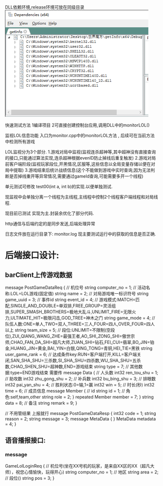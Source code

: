 DLL依赖环境,release环境可放在同级目录
![](./img/QQ20250609-152721.png)

快速测试方法 1编译项目 2可直接创建控制台应用,调用DLL中的monitorLOL() 

监视LOL信息功能 入口为monitor.cpp中的monitorLOL方法 , 后续可在当前方法中检测所有游戏

LOL监视分为3个部分. 1.游戏对局中监视(监视连杀超神等,其中超神没有直接查询的接口,只能通过算法实现,连杀超神根据evenID防止掉线后重复触发) 2.游戏对局前客户端阶段(监视玩家段位,开黑情况,区服等,这些信息以全局变量存储以便在对局中提取) 3.游戏结束后统计战绩信息(这个不能做到游戏中实时查询,因为无法判断是否掉线重开等异常情况,需要通过gameId查询,可能需要多开一个线程)

单元测试可修改 test00(int a, int b)的实现.以便单独测试.

现监视中会单独分离一个线程为主线程,主线程中控制2个线程客户端线程和对局线程.

现目前已测试 实现为主.封装余优化了部分代码.

http通信与后端约定的是同步发送,后端处理异常

日志文件放在运行目录下: monitor.log 现主要测试运行中的获取的信息是否正确.

# 后端接口设计:
## barClient上传游戏数据
message PostGameDataReq {
  // 机位号
  string computer_no = 1;
  // 活动名称:LOL=LOL游戏(固定值)
  string name = 2;
  // 对局游戏唯一标识符号
  string game_uuid = 3;
  // 事件id
  string event_id = 4;
  // 游戏模式:MATCH=匹配,SINGLE_AND_DOUBLE=单双排,FREE_GROUP=灵活组排,SUPER_SMASH_BROTHERS=极地大乱斗,UNLIMIT_FIRE=无限火力,ULTIMATE_HIT=极限闪击,GOD_TREE=神木之门
  string game_mode = 4;
  // 队伍人数:ONE=单人,TWO=双人,THREE=三人,FOUR=四人,OVER_FOUR=四人以上
  string team_size = 5;
  // 段位:UNLIMIT=不限制(空段位),ZUI_QIANG_WANG_ZHE=最强王者,AO_SHI_ZONG_SHI=傲世宗师,CHAO_FAN_DA_SHI=超凡大师,ZUAN_SHI=钻石,FEI_CUI=翡翠,BO_JIN=铂金,HUANG_JIN=黄金,BAI_YIN=白银,QING_TONG=青铜,HEI_TIE=黑铁
  string user_game_rank = 6;
  // 达成条件key:RUN=客户端打开,KILL=客户端关闭,SAN_SHA_SHU=三杀数,SI_SHA_SHU=四杀数,WU_SHA_SHU=五杀数,CHAO_SHEN_SHU=超神数,END=游戏结束
  string type = 7;
  // 其他数据:type=END游戏结束 需要传
  message Data {
    // 人头数
    int32 ren_tou_shu = 1;
    // 助攻数
    int32 zhu_gong_shu = 2;
    // 补兵数
    int32 bu_bing_shu = 3;
    // 排眼数
    int32 pai_yan_shu = 4;
    // 胜利状态:0=输,1=赢
    int32 win = 5;
    // 时长(秒)
    int32 time = 6;
    // 成员信息
    message Member {
      // id
      string id = 1;
      // 角色:self,team,other
      string role = 2;
    }
    repeated Member member = 7;
  }
  string data = 8;
  // 备注
  string remark = 9;
}


// 不用管结果 上报就行
message PostGameDataResp {
  int32 code = 1;
  string reason = 2;
  string message = 3;
  message MetaData {
  }
  MetaData metadata = 4;
}

## 语音播报接口:
### message 
GameLolLoginReq {
  // 机位号(坐在XX号机的玩家，是来自XX区的XX（超凡大师），祝您心情愉快，玩得开心)
  string computer_no = 1;
  // 地区
  string area = 2;
  // 段位()
  string pos = 3;
}
